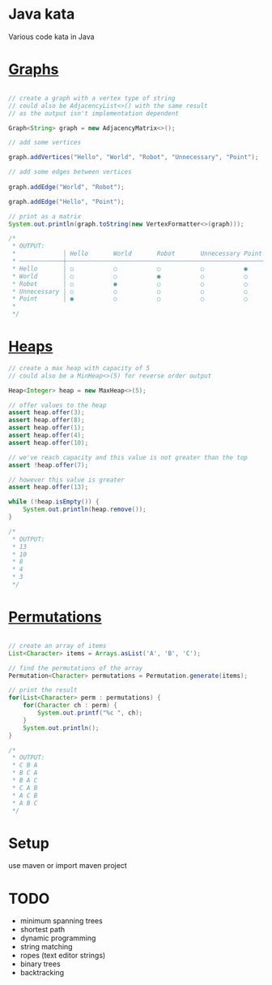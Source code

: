 # Java kata

Various code kata in Java


[Graphs](src/main/java/com/github/ryjen/kata/graph)
======

```Java

// create a graph with a vertex type of string
// could also be AdjacencyList<>() with the same result
// as the output isn't implementation dependent

Graph<String> graph = new AdjacencyMatrix<>();

// add some vertices

graph.addVertices("Hello", "World", "Robot", "Unnecessary", "Point");

// add some edges between vertices
        
graph.addEdge("World", "Robot");

graph.addEdge("Hello", "Point");

// print as a matrix
System.out.println(graph.toString(new VertexFormatter<>(graph)));

/*
 * OUTPUT:
 *             │ Hello       World       Robot       Unnecessary Point       
 * ────────────┼─────────────────────────────────────────────────────────────
 * Hello       │ ○           ○           ○           ○           ●           
 * World       │ ○           ○           ●           ○           ○           
 * Robot       │ ○           ●           ○           ○           ○           
 * Unnecessary │ ○           ○           ○           ○           ○           
 * Point       │ ●           ○           ○           ○           ○           
 *
 */
````

[Heaps](src/main/java/com/github/ryjen/kata/heap)
=====

```Java
// create a max heap with capacity of 5
// could also be a MinHeap<>(5) for reverse order output

Heap<Integer> heap = new MaxHeap<>(5);

// offer values to the heap
assert heap.offer(3);
assert heap.offer(8);
assert heap.offer(1);
assert heap.offer(4);
assert heap.offer(10);

// we've reach capacity and this value is not greater than the top
assert !heap.offer(7);

// however this value is greater
assert heap.offer(13);

while (!heap.isEmpty()) {
	System.out.println(heap.remove());
}

/*
 * OUTPUT:
 * 13
 * 10
 * 8
 * 4
 * 3
 */
```


[Permutations](src/main/java/com/github/ryjen/kata/Permutations.java)
============

```Java

// create an array of items
List<Character> items = Arrays.asList('A', 'B', 'C');

// find the permutations of the array
Permutation<Character> permutations = Permutation.generate(items);

// print the result
for(List<Character> perm : permutations) {
	for(Character ch : perm) {
		System.out.printf("%c ", ch);
	}
	System.out.println();
}

/*
 * OUTPUT:
 * C B A
 * B C A
 * B A C 
 * C A B
 * A C B
 * A B C
 */

```


Setup
=====

use maven or import maven project


TODO
====

- minimum spanning trees
- shortest path
- dynamic programming
- string matching
- ropes (text editor strings)
- binary trees
- backtracking